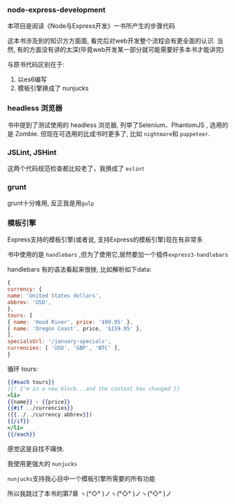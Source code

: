 ### node-express-development

本项目是阅读《Node与Express开发》一书所产生的步骤代码

这本书涉及到的知识方方面面, 看完后对web开发整个流程会有更全面的认识. 当然, 有的方面没有讲的太深(毕竟web开发某一部分就可能需要好多本书才能讲完)

与原书代码区别在于:

1. 以es6编写
1. 模板引擎换成了 nunjucks 


### headless 浏览器

书中提到了测试使用的 headless 浏览器, 列举了Selenium、PhantomJS , 选用的是 Zombie. 但现在可选用的比成书时更多了, 比如 `nightmare`和 `puppeteer`.

### JSLint, JSHint

这两个代码规范检查都比较老了，我换成了 `eslint`

### grunt

grunt十分难用, 反正我是用`gulp`

### 模板引擎

Express支持的模板引擎(或者说, 支持Express的模板引擎)现在有非常多

书中使用的是 `handlebars` ,但为了使用它,居然要加一个插件`express3-handlebars`

handlebars 有的语法看起来很挫, 比如解析如下data:

```javascript
{
currency: {
name: 'United States dollars',
abbrev: 'USD',
},
tours: [
{ name: 'Hood River', price: '$99.95' },
{ name: 'Oregon Coast', price, '$159.95' },
],
specialsUrl: '/january-specials',
currencies: [ 'USD', 'GBP', 'BTC' ],
}
```

循环 tours:

```handlebars
{{#each tours}}
{{! I'm in a new block...and the context has changed }}
<li>
{{name}} - {{price}}
{{#if ../currencies}}
({{../../currency.abbrev}})
{{/if}}
</li>
{{/each}}
```

感觉这是自找不痛快.

 我使用更强大的 `nunjucks`

`nunjucks`支持我心目中一个模板引擎所需要的所有功能

所以我跳过了本书的第7章 ヽ(°◇° )ノヽ(°◇° )ノヽ(°◇° )ノ

